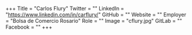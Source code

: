 +++
Title = "Carlos Flury"
Twitter = ""
LinkedIn = "https://www.linkedin.com/in/carflury/"
GitHub = ""
Website = ""
Employer = "Bolsa de Comercio Rosario"
Role = ""
Image = "cflury.jpg"
GitLab = ""
Facebook = ""
+++
